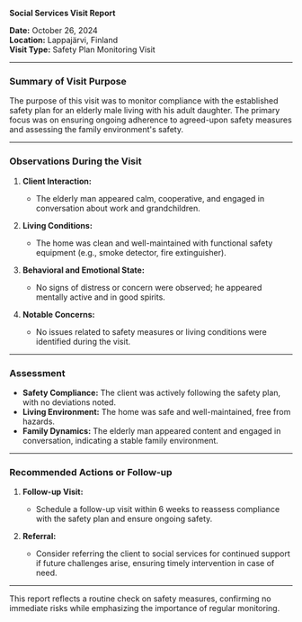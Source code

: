 

**Social Services Visit Report**

**Date:** October 26, 2024  
**Location:** Lappajärvi, Finland  
**Visit Type:** Safety Plan Monitoring Visit  

---

### **Summary of Visit Purpose**

The purpose of this visit was to monitor compliance with the established safety plan for an elderly male living with his adult daughter. The primary focus was on ensuring ongoing adherence to agreed-upon safety measures and assessing the family environment's safety.

---

### **Observations During the Visit**

1. **Client Interaction:**  
   - The elderly man appeared calm, cooperative, and engaged in conversation about work and grandchildren.
   
2. **Living Conditions:**  
   - The home was clean and well-maintained with functional safety equipment (e.g., smoke detector, fire extinguisher).
   
3. **Behavioral and Emotional State:**  
   - No signs of distress or concern were observed; he appeared mentally active and in good spirits.

4. **Notable Concerns:**  
   - No issues related to safety measures or living conditions were identified during the visit.

---

### **Assessment**

- **Safety Compliance:** The client was actively following the safety plan, with no deviations noted.
- **Living Environment:** The home was safe and well-maintained, free from hazards.
- **Family Dynamics:** The elderly man appeared content and engaged in conversation, indicating a stable family environment.

---

### **Recommended Actions or Follow-up**

1. **Follow-up Visit:**  
   - Schedule a follow-up visit within 6 weeks to reassess compliance with the safety plan and ensure ongoing safety.

2. **Referral:**  
   - Consider referring the client to social services for continued support if future challenges arise, ensuring timely intervention in case of need.

---

This report reflects a routine check on safety measures, confirming no immediate risks while emphasizing the importance of regular monitoring.